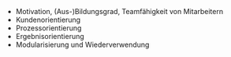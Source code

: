 <br>
<br>

- Motivation, (Aus-)Bildungsgrad, Teamfähigkeit von Mitarbeitern
- Kundenorientierung
- Prozessorientierung
- Ergebnisorientierung
- Modularisierung und Wiederverwendung